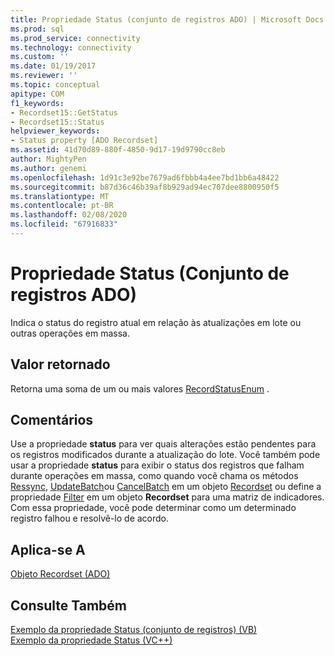 ```yaml
---
title: Propriedade Status (conjunto de registros ADO) | Microsoft Docs
ms.prod: sql
ms.prod_service: connectivity
ms.technology: connectivity
ms.custom: ''
ms.date: 01/19/2017
ms.reviewer: ''
ms.topic: conceptual
apitype: COM
f1_keywords:
- Recordset15::GetStatus
- Recordset15::Status
helpviewer_keywords:
- Status property [ADO Recordset]
ms.assetid: 41d70d89-880f-4850-9d17-19d9790cc8eb
author: MightyPen
ms.author: genemi
ms.openlocfilehash: 1d91c3e92be7679ad6fbbb4a4ee7bd1bb6a48422
ms.sourcegitcommit: b87d36c46b39af8b929ad94ec707dee8800950f5
ms.translationtype: MT
ms.contentlocale: pt-BR
ms.lasthandoff: 02/08/2020
ms.locfileid: "67916833"
---
```

# <a name="status-property-ado-recordset"></a>Propriedade Status (Conjunto de registros ADO)
Indica o status do registro atual em relação às atualizações em lote ou outras operações em massa.  
  
## <a name="return-value"></a>Valor retornado  
 Retorna uma soma de um ou mais valores [RecordStatusEnum](../../../ado/reference/ado-api/recordstatusenum.md) .  
  
## <a name="remarks"></a>Comentários  
 Use a propriedade **status** para ver quais alterações estão pendentes para os registros modificados durante a atualização do lote. Você também pode usar a propriedade **status** para exibir o status dos registros que falham durante operações em massa, como quando você chama os métodos [Ressync](../../../ado/reference/ado-api/resync-method.md), [UpdateBatch](../../../ado/reference/ado-api/updatebatch-method.md)ou [CancelBatch](../../../ado/reference/ado-api/cancelbatch-method-ado.md) em um objeto [Recordset](../../../ado/reference/ado-api/recordset-object-ado.md) ou define a propriedade [Filter](../../../ado/reference/ado-api/filter-property.md) em um objeto **Recordset** para uma matriz de indicadores. Com essa propriedade, você pode determinar como um determinado registro falhou e resolvê-lo de acordo.  
  
## <a name="applies-to"></a>Aplica-se A  
 [Objeto Recordset (ADO)](../../../ado/reference/ado-api/recordset-object-ado.md)  
  
## <a name="see-also"></a>Consulte Também  
 [Exemplo da propriedade Status (conjunto de registros) (VB)](../../../ado/reference/ado-api/status-property-example-recordset-vb.md)   
 [Exemplo da propriedade Status (VC++)](../../../ado/reference/ado-api/status-property-example-vc.md)   
